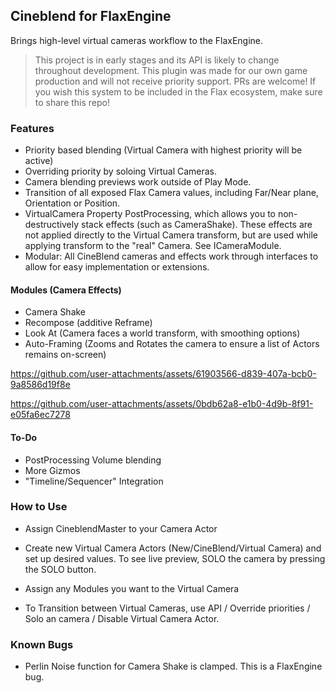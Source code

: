## Cineblend for FlaxEngine
Brings high-level virtual cameras workflow to the FlaxEngine. 
> This project is in early stages and its API is likely to change throughout development. This plugin was made for our own game production and will not receive priority support. PRs are welcome! If you wish this system to be included in the Flax ecosystem, make sure to share this repo!

### Features
- Priority based blending (Virtual Camera with highest priority will be active)
- Overriding priority by soloing Virtual Cameras.
- Camera blending previews work outside of Play Mode.
- Transition of all exposed Flax Camera values, including Far/Near plane, Orientation or Position.
- VirtualCamera Property PostProcessing, which allows you to non-destructively stack effects (such as CameraShake). These effects are not applied directly to the Virtual Camera transform, but are used while applying transform to the "real" Camera. See ICameraModule.
- Modular: All CineBlend cameras and effects work through interfaces to allow for easy implementation or extensions.
#### Modules (Camera Effects)
- Camera Shake
- Recompose (additive Reframe)
- Look At (Camera faces a world transform, with smoothing options)
- Auto-Framing (Zooms and Rotates the camera to ensure a list of Actors remains on-screen)


https://github.com/user-attachments/assets/61903566-d839-407a-bcb0-9a8586d19f8e

https://github.com/user-attachments/assets/0bdb62a8-e1b0-4d9b-8f91-e05fa6ec7278



#### To-Do
- PostProcessing Volume blending
- More Gizmos
- "Timeline/Sequencer" Integration

### How to Use  
- Assign CineblendMaster to your Camera Actor
- Create new Virtual Camera Actors (New/CineBlend/Virtual Camera) and set up desired values. To see live preview, SOLO the camera by pressing the SOLO button.
- Assign any Modules you want to the Virtual Camera

- To Transition between Virtual Cameras, use API / Override priorities / Solo an camera / Disable Virtual Camera Actor.

### Known Bugs
- Perlin Noise function for Camera Shake is clamped. This is a FlaxEngine bug. 
